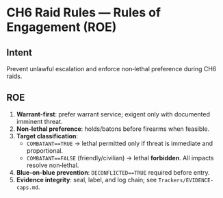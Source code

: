 # CH6 Raid Rules — Rules of Engagement (ROE)

## Intent
Prevent unlawful escalation and enforce non‑lethal preference during CH6 raids.

## ROE
1. **Warrant-first**: prefer warrant service; exigent only with documented imminent threat.
2. **Non‑lethal preference**: holds/batons before firearms when feasible.
3. **Target classification**:
   - `COMBATANT==TRUE` → lethal permitted only if threat is immediate and proportional.
   - `COMBATANT==FALSE` (friendly/civilian) → lethal **forbidden**. All impacts resolve non‑lethal.
4. **Blue‑on‑blue prevention**: `DECONFLICTED==TRUE` required before entry.
5. **Evidence integrity**: seal, label, and log chain; see `Trackers/EVIDENCE-caps.md`.
